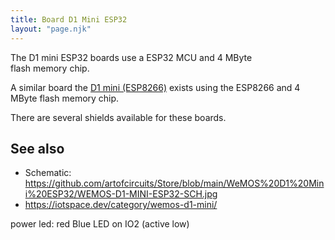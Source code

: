 ```yaml
---
title: Board D1 Mini ESP32
layout: "page.njk"
---
```


The D1 mini ESP32 boards use a ESP32 MCU and 4 MByte flash memory chip.

A similar board the [D1 mini (ESP8266)](/boards/d1mini.md) exists
using the ESP8266 and 4 MByte flash memory chip.

There are several shields available for these boards.

## See also

* Schematic: <https://github.com/artofcircuits/Store/blob/main/WeMOS%20D1%20Mini%20ESP32/WEMOS-D1-MINI-ESP32-SCH.jpg>
* <https://iotspace.dev/category/wemos-d1-mini/>

<!-- ![d1mini pins](/boards/d1minipins.png) -->

power led: red
Blue LED on IO2 (active low)
